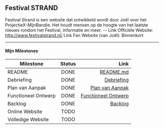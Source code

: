 ## Festival STRAND
Festival Strand is een website dat ontwikkeld wordt door Joël voor het ProjectieX-MijnBandie. Het houdt mensen op de hoogte van het laatste nieuws rondom het Festival, informatie en meer. --
Link Officiële Website: http://www.festivalstrand.nl/
Link Fan Website (van Joël): Binnenkort

---
#### Mijn Milestones  
| Milestone        | Status           | Link  |
| ------------- |:-------------:| -----:|
| README              | DONE | [README.md]   |
| Debriefing          | DONE | [Debriefing]  |
| Plan van Aanpak     | DONE | [Plan van Aanpak]  |
| Functioneel Ontwerp | DONE | [Functioneel Ontwerp]    |
| Backlog             | DONE | [Backlog]   |
| Online Website      | TODO |     |
| Volledige Website   | TODO |     |

   [README.md]: <https://github.com/HHK3/ProjectieX-MijnBandie/blob/master/README.md>
   [Debriefing]: <https://drive.google.com/open?id=1laJ70zzzDTCWhToKNP-2jUmWmPEtBy-u>
   [Plan van Aanpak]: <https://drive.google.com/open?id=1m0Wu85bIG1VPLqIGnPvn_KK_KDOTxr0q>
   [Backlog]: <https://drive.google.com/open?id=1m4uibEsmJGlk4CVaK82WVFkA_KuvueiA>
   [Functioneel Ontwerp]: <https://drive.google.com/open?id=1thABY-ZNwX0Uhp_W0PVyKlxUJOk98LUu>

